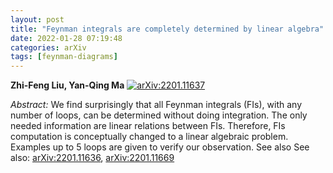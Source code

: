 ```yaml
---
layout: post
title: "Feynman integrals are completely determined by linear algebra"
date: 2022-01-28 07:19:48
categories: arXiv
tags: [feynman-diagrams]
---
```


**Zhi-Feng Liu, Yan-Qing Ma**
[![arXiv:2201.11637](https://img.shields.io/badge/arXiv-2201.11637-00ff00)](https://arxiv.org/abs/2201.11637)

*Abstract:*
We find surprisingly that all Feynman integrals (FIs), with any number of loops, can be determined without doing integration. The only needed information are linear relations between FIs. Therefore, FIs computation is conceptually changed to a linear algebraic problem. Examples up to 5 loops are given to verify our observation.
See also See also: [arXiv:2201.11636](automatic-feynman-integrals-linear-propagators.html),
[arXiv:2201.11669](amflow.html)
